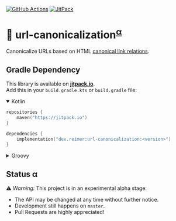 [![GitHub Actions](https://img.shields.io/github/actions/workflow/status/heinrichreimer/url-canonicalization/ci.yml?branch=master&style=flat-square)](https://github.com/heinrichreimer/url-canonicalization/actions/workflows/ci.yml)
[![JitPack](https://img.shields.io/jitpack/v/github/heinrichreimer/url-canonicalization?style=flat-square)](https://jitpack.io/#dev.reimer/url-canonicalization)

# 🔗 url-canonicalization<sup>[α](#status-α)</sup>

Canonicalize URLs based on HTML [canonical link relations](https://en.wikipedia.org/wiki/Canonical_link_element).

## Gradle Dependency

This library is available on [**jitpack.io**](https://jitpack.io/#dev.reimer/url-canonicalization).  
Add this in your `build.gradle.kts` or `build.gradle` file:

<details open><summary>Kotlin</summary>

```kotlin
repositories {
    maven("https://jitpack.io")
}

dependencies {
    implementation("dev.reimer:url-canonicalization:<version>")
}
```

</details>

<details><summary>Groovy</summary>

```groovy
repositories {
    maven { url 'https://jitpack.io' }
}

dependencies {
    implementation 'dev.reimer:url-canonicalization:<version>'
}
```

</details>

## Status α

⚠️ _Warning:_ This project is in an experimental alpha stage:
- The API may be changed at any time without further notice.
- Development still happens on `master`.
- Pull Requests are highly appreciated!
